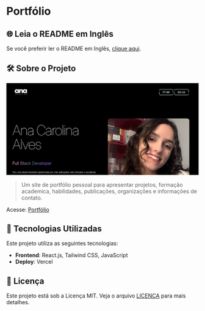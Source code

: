 # Portfólio

## 🌐 Leia o README em Inglês

Se você preferir ler o README em Inglês, [clique aqui](README.md).

## 🛠️ Sobre o Projeto

![image](imagem.png)

> Um site de portfólio pessoal para apresentar projetos, formação academica, habilidades, publicações, organizações e informações de contato.

Acesse: [Portfólio](https://acaf02-portfolio.vercel.app/)

## 🧰 Tecnologias Utilizadas

Este projeto utiliza as seguintes tecnologias:

- **Frontend**: React.js, Tailwind CSS, JavaScript
- **Deploy**: Vercel

## 📜 Licença

Este projeto está sob a Licença MIT. Veja o arquivo [LICENÇA](LICENSE) para mais detalhes.
